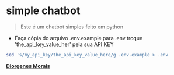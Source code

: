 # simple chatbot

> Este é um chatbot simples feito em python

- Faça cópia do arquivo .env.example para .env
  troque 'the_api_key_value_her' pela sua API KEY 

```sh
sed 's/my_api_key/the_api_key_value_here/g .env.example > .env
```

[**Diorgenes Morais**](https://github.com/diorgenesmorais)

